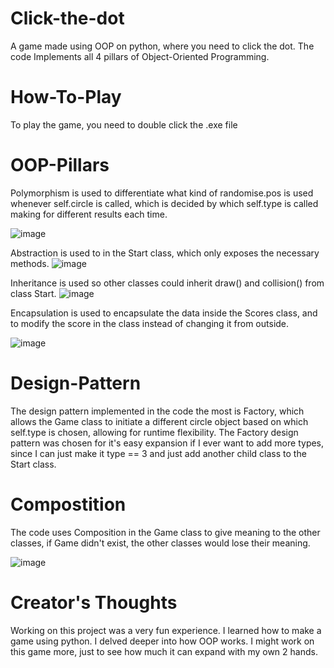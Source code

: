 # Click-the-dot
A game made using OOP on python, where you need to click the dot.
The code Implements all 4 pillars of Object-Oriented Programming.
# How-To-Play
To play the game, you need to double click the .exe file

# OOP-Pillars
Polymorphism is used to differentiate what kind of randomise.pos is used whenever self.circle is called, which is decided by which self.type is called making for different results each time.

![image](https://github.com/user-attachments/assets/2c972faa-a186-4145-becc-2cdf69881906)

Abstraction is used to in the Start class, which only exposes the necessary methods. 
![image](https://github.com/user-attachments/assets/a593d2f3-2231-4ab5-84f8-04322bd9986b)

Inheritance is used so other classes could inherit draw() and collision() from class Start.
![image](https://github.com/user-attachments/assets/e5a7f7e7-ffe1-47db-bc0a-57cee597ab7a)

Encapsulation is used to encapsulate the data inside the Scores class, and to modify the score in the class instead of changing it from outside.

![image](https://github.com/user-attachments/assets/6a412fd6-43cc-430b-9a0c-33e79eae38f8)

# Design-Pattern
The design pattern implemented in the code the most is Factory, which allows the Game class to initiate a different circle object based on which self.type is chosen, allowing for runtime flexibility.
The Factory design pattern was chosen for it's easy expansion if I ever want to add more types, since I can just make it type == 3 and just add another child class to the Start class.

# Compostition
The code uses Composition in the Game class to give meaning to the other classes, if Game didn't exist, the other classes would lose their meaning.

![image](https://github.com/user-attachments/assets/f1b49200-a52f-4bd1-ab85-c2c3afb6f277)
# Creator's Thoughts
Working on this project was a very fun experience.
I learned how to make a game using python.
I delved deeper into how OOP works.
I might work on this game more, just to see how much it can expand with my own 2 hands.

